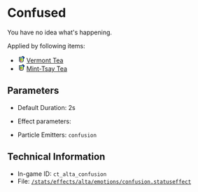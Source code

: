 # Confused

You have no idea what's happening.

Applied by following items:

- <img src="https://raw.githubusercontent.com/Ceterai/Enternia/main/items/generic/food/tier2/ct_vermont_tea.png" alt="Vermont Tea icon" loading="lazy" height=16px width="auto" /> [Vermont Tea](https://ceterai.github.io/MyEnternia/Wiki/VermontTea)
- <img src="https://raw.githubusercontent.com/Ceterai/Enternia/main/items/generic/food/tier2/ct_vermont_tea.png" alt="Mint-Tsay Tea icon" loading="lazy" height=16px width="auto" /> [Mint-Tsay Tea](https://ceterai.github.io/MyEnternia/Wiki/Mint-TsayTea)

## Parameters

- Default Duration: 2s
- Effect parameters: 

- Particle Emitters: `confusion`

## Technical Information

- In-game ID: `ct_alta_confusion`
- File: [`/stats/effects/alta/emotions/confusion.statuseffect`](https://github.com/Ceterai/Enternia/blob/main/stats/effects/alta/emotions/confusion.statuseffect)
